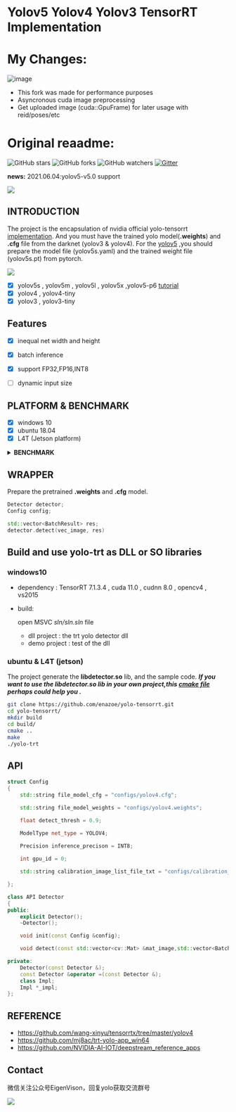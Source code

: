 # Yolov5 Yolov4 Yolov3 TensorRT Implementation

# My Changes:
![image](https://user-images.githubusercontent.com/42784580/196665065-cc33f57c-6ac1-44c6-833c-29732131cee6.png)

- This fork was made for performance purposes
- Asyncronous cuda image preprocessing
- Get uploaded image (cuda::GpuFrame) for later usage with reid/poses/etc

# Original reaadme:

![GitHub stars](https://img.shields.io/github/stars/enazoe/yolo-tensorrt) ![GitHub forks](https://img.shields.io/github/forks/enazoe/yolo-tensorrt)  ![GitHub watchers](https://img.shields.io/github/watchers/enazoe/yolo-tensorrt)  [![Gitter](https://badges.gitter.im/yolo-tensorrt/community.svg)](https://gitter.im/yolo-tensorrt/community?utm_source=badge&utm_medium=badge&utm_campaign=pr-badge)

__news:__ 2021.06.04:yolov5-v5.0 support

![](./configs/result.jpg)
## INTRODUCTION

The project is the encapsulation  of nvidia official yolo-tensorrt [implementation](https://github.com/NVIDIA-AI-IOT/deepstream_reference_apps). And you must have the trained yolo model(__.weights__) and __.cfg__ file from the darknet (yolov3 & yolov4). For the [yolov5](https://github.com/ultralytics/yolov5) ,you should prepare the model file (yolov5s.yaml) and the trained weight file (yolov5s.pt) from pytorch.

![](./configs/yolo-trt.png)

- [x] yolov5s , yolov5m , yolov5l , yolov5x ,yolov5-p6 [tutorial](yolov5_tutorial.md)
- [x] yolov4 , yolov4-tiny
- [x] yolov3 , yolov3-tiny

## Features

- [x] inequal net width and height
- [x] batch inference
- [x] support FP32,FP16,INT8
- [ ] dynamic input size


## PLATFORM & BENCHMARK

- [x] windows 10
- [x] ubuntu 18.04
- [x] L4T (Jetson platform)

<details><summary><b>BENCHMARK</b></summary>

#### x86 (inference time)


|  model  |  size   |  gpu   | fp32 | fp16 | INT8 |
| :-----: | :-----: | :----: | :--: | :--: | :--: |
| yolov5s | 640x640 | 1080ti | 8ms  |  /   | 7ms  |
| yolov5m | 640x640 | 1080ti | 13ms |  /   | 11ms |
| yolov5l | 640x640 | 1080ti | 20ms |  /   | 15ms |
| yolov5x | 640x640 | 1080ti | 30ms |  /   | 23ms |
#### Jetson NX with Jetpack4.4.1 (inference / detect time)

|      model      |      size      |  gpu   | fp32 | fp16 | INT8 |
| :-------------: | :----: | :--: | :--: | :--: | :--: |
| yolov3 | 416x416 | nx | 105ms/120ms |  30ms/48ms  | 20ms/35ms |
| yolov3-tiny | 416x416 | nx | 14ms/23ms  |  8ms/15ms   | 12ms/19ms  |
| yolov4-tiny | 416x416 | nx | 13ms/23ms  |  7ms/16ms   | 7ms/15ms  |
| yolov4 | 416x416 | nx | 111ms/125ms  |  55ms/65ms  | 47ms/57ms  |
| yolov5s | 416x416 | nx | 47ms/88ms |  33ms/74ms   | 28ms/64ms |
|   yolov5m   | 416x416 | nx | 110ms/145ms |  63ms/101ms   | 49ms/91ms |
| yolov5l | 416x416 | nx | 205ms/242ms |  95ms/123ms   | 76ms/118ms |
| yolov5x | 416x416 | nx | 351ms/405ms |  151ms/183ms   | 114ms/149ms |


### ubuntu 
|      model      |      size      |  gpu   | fp32 | fp16 | INT8 |
| :-------------: | :----: | :--: | :--: | :--: | :--: |
| yolov4 | 416x416 | titanv | 11ms/17ms  |  8ms/15ms  | 7ms/14ms  |
| yolov5s | 416x416 | titanv | 7ms/22ms |  5ms/20ms   | 5ms/18ms |
|   yolov5m   | 416x416 | titanv | 9ms/23ms |  8ms/22ms   | 7ms/21ms |
| yolov5l | 416x416 | titanv | 17ms/28ms |  11ms/23ms   | 11ms/24ms |
| yolov5x | 416x416 | titanv | 25ms/40ms |  15ms/27ms   | 15ms/27ms |
</details>

## WRAPPER

Prepare the pretrained __.weights__ and __.cfg__ model. 

```c++
Detector detector;
Config config;

std::vector<BatchResult> res;
detector.detect(vec_image, res)
```

## Build and use yolo-trt as DLL or SO libraries


### windows10

- dependency : TensorRT 7.1.3.4  , cuda 11.0 , cudnn 8.0  , opencv4 , vs2015
- build:
  
    open MSVC _sln/sln.sln_ file 
    - dll project : the trt yolo detector dll
    - demo project : test of the dll

### ubuntu & L4T (jetson)

The project generate the __libdetector.so__ lib, and the sample code.
**_If you want to use the libdetector.so lib in your own project,this [cmake file](https://github.com/enazoe/yolo-tensorrt/blob/master/scripts/CMakeLists.txt) perhaps could help you ._**


```bash
git clone https://github.com/enazoe/yolo-tensorrt.git
cd yolo-tensorrt/
mkdir build
cd build/
cmake ..
make
./yolo-trt
```
## API

```c++
struct Config
{
	std::string file_model_cfg = "configs/yolov4.cfg";

	std::string file_model_weights = "configs/yolov4.weights";

	float detect_thresh = 0.9;

	ModelType net_type = YOLOV4;

	Precision inference_precison = INT8;
	
	int gpu_id = 0;

	std::string calibration_image_list_file_txt = "configs/calibration_images.txt";

};

class API Detector
{
public:
	explicit Detector();
	~Detector();

	void init(const Config &config);

	void detect(const std::vector<cv::Mat> &mat_image,std::vector<BatchResult> &vec_batch_result);

private:
	Detector(const Detector &);
	const Detector &operator =(const Detector &);
	class Impl;
	Impl *_impl;
};
```

## REFERENCE

- https://github.com/wang-xinyu/tensorrtx/tree/master/yolov4
- https://github.com/mj8ac/trt-yolo-app_win64
- https://github.com/NVIDIA-AI-IOT/deepstream_reference_apps

## Contact

微信关注公众号EigenVison，回复yolo获取交流群号



![](./configs/qrcode.jpeg)

